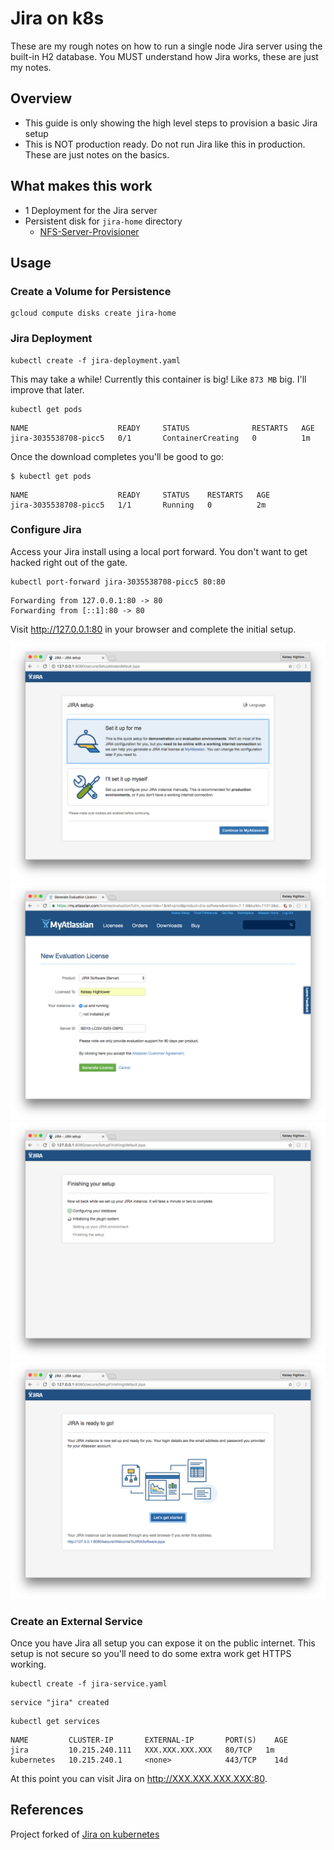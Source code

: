 # Jira on k8s

These are my rough notes on how to run a single node Jira server using the built-in H2 database. You MUST understand how Jira works, these are just my notes.

## Overview

- This guide is only showing the high level steps to provision a basic Jira setup
- This is NOT production ready. Do not run Jira like this in production. These are just notes on the basics.

## What makes this work

- 1 Deployment for the Jira server
- Persistent disk for `jira-home` directory
  * [NFS-Server-Provisioner](https://github.com/bruhsb/k8s-codes/tree/master/nfs-server-provisioner)

## Usage

### Create a Volume for Persistence

```
gcloud compute disks create jira-home
```

### Jira Deployment

```
kubectl create -f jira-deployment.yaml
```

This may take a while! Currently this container is big! Like `873 MB` big. I'll improve that later.

```
kubectl get pods
```
```
NAME                    READY     STATUS              RESTARTS   AGE
jira-3035538708-picc5   0/1       ContainerCreating   0          1m
```

Once the download completes you'll be good to go:

```
$ kubectl get pods
```
```
NAME                    READY     STATUS    RESTARTS   AGE
jira-3035538708-picc5   1/1       Running   0          2m
```

### Configure Jira

Access your Jira install using a local port forward. You don't want to get hacked right out of the gate.

```
kubectl port-forward jira-3035538708-picc5 80:80
```
```
Forwarding from 127.0.0.1:80 -> 80
Forwarding from [::1]:80 -> 80
```

Visit http://127.0.0.1:80 in your browser and complete the initial setup.

![Jira Setup](images/jira-1.png)
![Jira Setup](images/jira-2.png)
![Jira Setup](images/jira-3.png)
![Jira Setup](images/jira-4.png)

### Create an External Service

Once you have Jira all setup you can expose it on the public internet. This setup is not secure so you'll need to do some extra work get HTTPS working.

```
kubectl create -f jira-service.yaml
```

```
service "jira" created
```

```
kubectl get services
```
```
NAME         CLUSTER-IP       EXTERNAL-IP       PORT(S)    AGE
jira         10.215.240.111   XXX.XXX.XXX.XXX   80/TCP   1m
kubernetes   10.215.240.1     <none>            443/TCP    14d
```

At this point you can visit Jira on http://XXX.XXX.XXX.XXX:80.

## References

Project forked of [Jira on kubernetes](https://github.com/kelseyhightower/jira-on-kubernetes)
